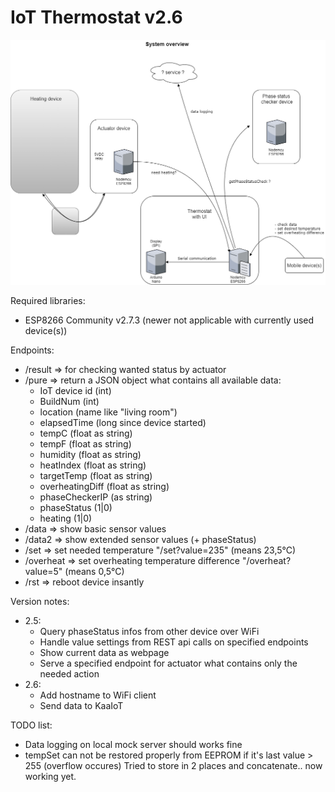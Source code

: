 # IoT Thermostat v2.6

![image](https://raw.githubusercontent.com/bbkbarbar/IoT-thermostat_Project/main/IoT_Thermostat_v2.png)

Required libraries:
 - ESP8266 Community v2.7.3 (newer not applicable with currently used device(s))

Endpoints:
 - /result => for checking wanted status by actuator
 - /pure => return a JSON object what contains all available data:
   - IoT device id (int)
   - BuildNum (int)
   - location (name like "living room")
   - elapsedTime (long since device started)
   - tempC (float as string)
   - tempF (float as string)
   - humidity (float as string)
   - heatIndex (float as string)
   - targetTemp (float as string)
   - overheatingDiff (float as string)
   - phaseCheckerIP (as string)
   - phaseStatus (1|0)
   - heating (1|0)
 - /data => show basic sensor values
 - /data2 => show extended sensor values (+ phaseStatus)
 - /set => set needed temperature
   "/set?value=235" (means 23,5°C)
 - /overheat => set overheating temperature difference
   "/overheat?value=5" (means 0,5°C)
 - /rst => reboot device insantly


Version notes:
 - 2.5:
    - Query phaseStatus infos from other device over WiFi
    - Handle value settings from REST api calls on specified endpoints
    - Show current data as webpage
    - Serve a specified endpoint for actuator what contains only the needed action
 - 2.6:
    - Add hostname to WiFi client
    - Send data to KaaIoT

TODO list:
 - Data logging on local mock server should works fine
 - tempSet can not be restored properly from EEPROM if it's last value > 255
   (overflow occures)
   Tried to store in 2 places and concatenate.. now working yet.